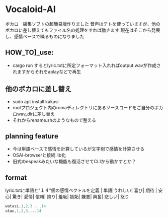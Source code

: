 # Vocaloid-AI

ボカロ　編集ソフトの超簡易版作りました
音声はテトを使っていますが、他のボカロに差し替えてもファイル名の処理をすれば動きます
現在はそこから発展し、感情ベースで喋るものになりました

## HOW_TO]_use:
- cargo run するとlyric.txtに所定フォーマット入れればoutput.wavが作成されますからそれをaplayなどで再生

## 他のボカロに差し替え
- sudo apt install kakasi
- rootプロジェクト内のromaディレクトリにあるソースコードをご自分のボカロwav_dirに差し替え
- それからrename.shのようなもので整える

## planning feature
- 今は単語ベースで感情を計算しているが文字別で感情を計算させる
- OSAI-browserと接続 lib化
- 旧式のespeakみたいな機能も復活させてCLIから動かすとか？


## format
lyric.txtに単語と”１４”個の感情ベクトルを定義
| 単語|うれしい| 喜び| 期待 | 安心| 驚き| 愛情| 信頼| 誇り| 羞恥| 嫉妬| 嫌悪| 興奮| 悲しい| 怒り

```rs
watasi,1,2,3 ...14
utau,1,2,3,...14
```
